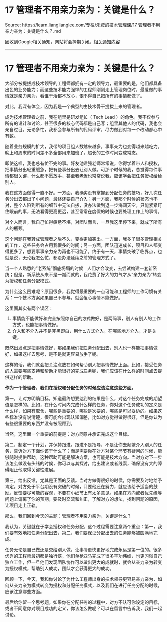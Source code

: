 # 17 管理者不用亲力亲为：关键是什么？ 

Source: https://learn.lianglianglee.com/专栏/朱赟的技术管理课/17 管理者不用亲力亲为：关键是什么？.md

因收到Google相关通知，网站将会择期关闭。[相关通知内容](https://lumendatabase.org/notices/44265620)

---

# 17 管理者不用亲力亲为：关键是什么？

大部分被提拔成技术领导的工程师都拥有一定的领导力，最重要的是，他们都具备出色的业务能力；而这些技术能力强悍的工程师刚刚走上管理岗位时，最爱做的事情就是亲力亲为，看谁干活都不放心，恨不得自己把所有的事情都做了。

对此，我深有体会，因为我是一个典型的由技术骨干提拔上来的管理者。

成为技术管理者之前，我在组里是研发组长（ Tech Lead ）的角色。我不仅参与所有的设计和讨论，甚至很多的核心代码都是自己写；组里其他人的代码，我也会亲自过目。无论多忙，我都会参与所有的代码评审，尽力做到对每一个改动都心中有数。

随着业务规模的扩大，我带的项目组人数越来越多，事事亲为也变得越来越吃力。晚上和周末的时间差不多全部用来加班了，超长的工作时间变成常态。

即使这样，我也总有忙不完的事。好友池建强老师常常说，你得学着带人和授权，把事情分出轻重缓急，把有些事分出去让别人做。可那个时候的我，总觉得每件事情都很关键，什么都不愿放手，甚至我老板也常常说我，应该学会把任务授权给给别人。

我在这方面做得一直不好。一方面，我确实没有掌握到分配任务的技巧，好几次任务分出去都出了小问题，最终还要自己介入；另一方面，我那个时候的状态也不对，整个人陷到所有的细节中无法自拔，没办法做到退一步海阔天空，只能紧紧盯住眼前的事，无法看得更高更远，甚至常常在度假的时候也要处理工作上的事情。

对个人而言，我自己忙得疲惫不堪，对团队而言，一旦我这里停下来，就成了所有人的瓶颈。

这个问题在我转成管理者之后不久，变得更加突出。一方面，我多了很多管理相关的工作，这些任务会占用我很多的时间；另一方面，团队迅速成长，项目和人都变得更多了，想要事事亲力亲为再也不可能了。终于有一天，事情突破了临界点，也就是说，无论我怎么忙，都没办法延续之前的管理方式了。

当一个人熟悉的“老系统”彻底坍塌的时候，人们才会改变，去尝试构建一套新系统；但是，新系统从来不是一蹴而就的，我花费了好大的力气才从“亲力亲为”转变为授权和任务分配模式。

为什么这么困难呢？原因很多，我觉得最重要的一点可能和工程师的工作习惯有关系：一个技术方案如果自己不参与，就会担心事情不能做好。

这里面其实有两个误区：

1. 事情能不能做好和完全按照你自己的方式做好，是两码事，别人有别人的工作方式，也能把事情做好。
2. 介入和不介入并不是非黑即白，用什么方式介入，在哪些地方介入，才是关键。

既然出发点是把事情做好，那如果我们把任务分配出去，别人也一样能把事情做好，如果这样去思考，是不是就更容易放手了呢。

这样的话，我们就会把关注点放在如何帮助别人把事情做好上面。比如，接受任务的人需要哪些支持和帮助才能很好的完成任务呢，我们应该在什么样的时间点去提供这样的帮助。

**作为一个管理者，我们在授权和分配任务的时候应该注意这些方面。**

第一，让对方明确目标，知道最终想要达到的结果是什么，对这个任务完成的期望值是怎样的。比如，在什么时间内完成什么样的任务，你对这个任务成功的定义是什么样，如果有取舍，哪些是重要的，哪些是次要的，哪些是可以妥协的。如果这些标准没有说清楚，很可能会出现认知偏差，比如对方觉得做得很好，但是你认为有些很重要的东西并没有被照顾到。

当然，这里面一个重要的前提是：对方同意并承诺完成这个目标。

第二，制定一个计划，并保持跟进。跟进不是指导，不是让你去频繁介入别人的任务，告诉对方下面你该干什么了；而是需要你在对方对某个环节有疑问的时候，能够随时提供帮助。这种帮助可能是解决方案，也可能是技术方向。当对方对下一步该怎么做没有头绪的时候，你可以与其探讨，给出建议或者线索，确保没有大的障碍阻止他取得关键性进展。

第三，给出反馈，尤其是正面的反馈。当对方做得很好的时侯，你需要及时地给予肯定。对方处于平台期没有突破的时候，只要他还在努力，就应该给予适当的鼓励。反馈要尽可能的客观，不要在小细节上有太多意见。如果在方向或者优先级等问题上偏离了你的预期，要及时交流和纠正，了解对方的想法，找到问题的原因，让项目走上正轨。

那么，我们回到今天的主题：管理者不用亲力亲为，关键是什么？

我认为，关键就在于学会授权和任务分配。这个过程需要注意两个重点：第一，我们要有效地把任务分配出去，第二，我们要保证分配出去的任务能够被圆满地完成。

任务无论是自己做还是交给别人做，让事情更快更好地完成永远是第一位的。很多优秀的工程师最初都是独行侠，他们单枪匹马完成了很多丰功伟绩，也更习惯自己独立工作，但一旦他们发现团队协作可以做出更大的成就时，就会从亲力亲为转变为授权模式，帮助别人成功，团队才会获得更大的成功。

回顾一下，今天，我和你讨论了为什么工程师出身的技术领导更容易亲力亲为，如何从亲力亲为模式转变为授权和分配任务模式，以及我们在进行任务分配的时候，应该注意哪些方面。

最后给你留一个思考题。如果你在分配任务的过程中，对方不认可你设定的目标，或者不同意你对项目成功的定义，你该怎么做呢？可以在留言中告诉我，我们一起讨论。